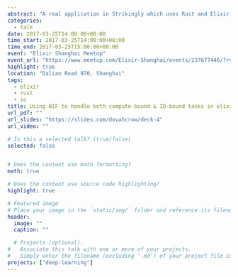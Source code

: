 ```yaml
---
abstract: "A real application in Strikingly which uses Rust and Elixir to handle both IO bounded and computing bounded task in single app"
categories:
  - talk
date: 2017-03-25T14:00:00+08:00
time_start: 2017-03-25T14:00:00+08:00
time_end: 2017-03-25T15:00:00+08:00
event: "Elixir Shanghai Meetup"
event_url: "https://www.meetup.com/Elixir-Shanghai/events/237677446/?rv=me2&_af=event&_af_eid=237677446&https=on"
highlight: true
location: "Dalian Road 970, Shanghai"
tags: 
  - elixir
  - rust
  - io
title: Using NIF to handle both compute-bound & IO-bound tasks in elixir
url_pdf: ""
url_slides: "https://slides.com/dovahcrow/deck-4"
url_video: ""

# Is this a selected talk? (true/false)
selected: false


# Does the content use math formatting?
math: true

# Does the content use source code highlighting?
highlight: true

# Featured image
# Place your image in the `static/img/` folder and reference its filename below, e.g. `image = "example.jpg"`.
header:
  image: ""
  caption: ""

  # Projects (optional).
#   Associate this talk with one or more of your projects.
#   Simply enter the filename (excluding '.md') of your project file in `content/project/`.
projects: ["deep-learning"]
---
```

